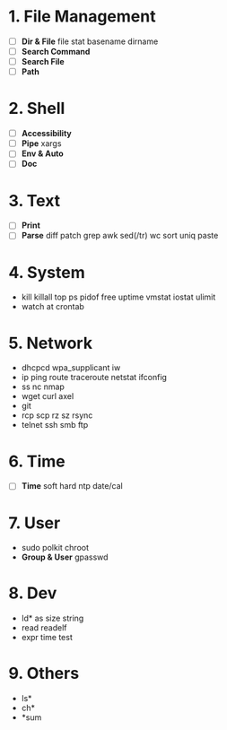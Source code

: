 # 1. File Management

- [ ] **Dir & File** file stat basename dirname
- [ ] **Search Command** 
- [ ] **Search File** 
- [ ] **Path** 

# 2. Shell

- [ ] **Accessibility** 
- [ ] **Pipe** xargs
- [ ] **Env & Auto** 
- [ ] **Doc** 

# 3. Text

- [ ] **Print** 
- [ ] **Parse** diff patch grep awk sed(/tr) wc sort uniq paste

# 4. System

- kill killall top ps pidof free uptime vmstat iostat ulimit
- watch at crontab

# 5. Network

- dhcpcd wpa_supplicant iw
- ip ping route traceroute netstat ifconfig
- ss nc nmap
- wget curl axel
- git
- rcp scp rz sz rsync
- telnet ssh smb ftp

# 6. Time

- [ ] **Time** soft hard ntp date/cal

# 7. User

- sudo polkit chroot
- **Group & User** gpasswd

# 8. Dev

- ld* as size string
- read readelf
- expr time test

# 9. Others

- ls*
- ch*
- *sum


